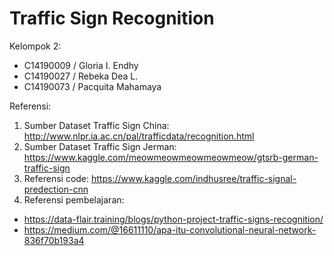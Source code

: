 # Traffic Sign Recognition
Kelompok 2:
- C14190009 / Gloria I. Endhy
- C14190027 / Rebeka Dea L.
- C14190073 / Pacquita Mahamaya

Referensi:
1. Sumber Dataset Traffic Sign China:
http://www.nlpr.ia.ac.cn/pal/trafficdata/recognition.html
2. Sumber Dataset Traffic Sign Jerman:
https://www.kaggle.com/meowmeowmeowmeowmeow/gtsrb-german-traffic-sign
3. Referensi code:
https://www.kaggle.com/indhusree/traffic-signal-predection-cnn
4. Referensi pembelajaran:
- https://data-flair.training/blogs/python-project-traffic-signs-recognition/
- https://medium.com/@16611110/apa-itu-convolutional-neural-network-836f70b193a4

